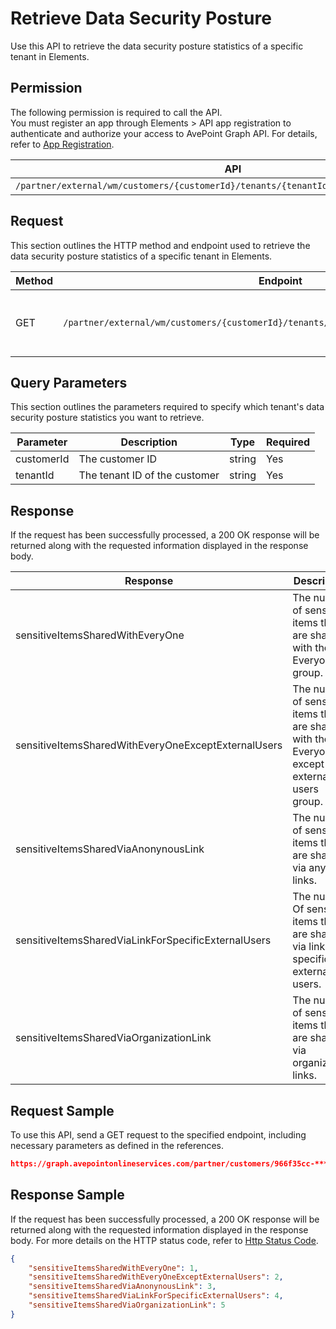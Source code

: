 # Retrieve Data Security Posture

Use this API to retrieve the data security posture statistics of a specific tenant in Elements.  

## Permission  

The following permission is required to call the API.  
You must register an app through Elements > API app registration to authenticate and authorize your access to AvePoint Graph API. For details, refer to [App Registration](https://cdn.avepoint.com/assets/apelements-webhelp/avepoint-elements-for-partners/index.htm#!Documents/appregistration.htm).

| API | Permission |
|-----------|-----------|
| `/partner/external/wm/customers/{customerId}/tenants/{tenantId}/overview/dspm/insights` | partner.wm.read.all |  


## Request

This section outlines the HTTP method and endpoint used to retrieve the data security posture statistics of a specific tenant in Elements.

| Method | Endpoint | Description |
|-----------|-----------|-----------|
|GET|`/partner/external/wm/customers/{customerId}/tenants/{tenantId}/overview/dspm/insights`|Retrieves the data security posture statistics.|

## Query Parameters

This section outlines the parameters required to specify which tenant's data security posture statistics you want to retrieve.

| Parameter | Description | Type | Required |
| --- | --- | --- | --- |
| customerId | The customer ID| string | Yes |
| tenantId | The tenant ID of the customer| string | Yes |


## Response

If the request has been successfully processed, a 200 OK response will be returned along with the requested information displayed in the response body.

| Response | Description | Type |
| --- | --- | --- |
| sensitiveItemsSharedWithEveryOne | The number of sensitive items that are shared with the Everyone group. | integer |
| sensitiveItemsSharedWithEveryOneExceptExternalUsers | The number of sensitive items that are shared with the Everyone except external users group. | integer |
| sensitiveItemsSharedViaAnonynousLink | The number of sensitive items that are shared via anyone links.  | integer |
| sensitiveItemsSharedViaLinkForSpecificExternalUsers | The number Of sensitive items that are shared via links for specific external users. | integer |
| sensitiveItemsSharedViaOrganizationLink | The number of sensitive items that are shared via organization links. | integer |


## Request Sample

To use this API, send a GET request to the specified endpoint, including necessary parameters as defined in the references.

```json
https://graph.avepointonlineservices.com/partner/customers/966f35cc-****-4070-****-25cd****2a07/tenants/0c7715b3-****-4c4c-****-f363****acec/overview/dspm/insights
```

## Response Sample

If the request has been successfully processed, a 200 OK response will be returned along with the requested information displayed in the response body. For more details on the HTTP status code, refer to [Http Status Code](https://learn.avepoint.com/docs/Use-AvePoint-Graph-API.html#http-status-code).

```json 
{
    "sensitiveItemsSharedWithEveryOne": 1,
    "sensitiveItemsSharedWithEveryOneExceptExternalUsers": 2,
    "sensitiveItemsSharedViaAnonynousLink": 3,
    "sensitiveItemsSharedViaLinkForSpecificExternalUsers": 4,
    "sensitiveItemsSharedViaOrganizationLink": 5
}